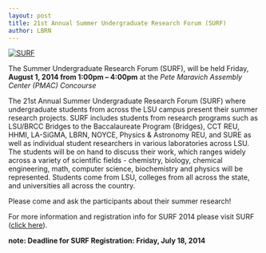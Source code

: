 ```yaml
---
layout: post
title: 21st Annual Summer Undergraduate Research Forum (SURF)
author: LBRN
---
```


[![SURF](/files/images/surf-poster.png)](/events/surf)

The Summer Undergraduate Research Forum (SURF), will be held Friday, **August 1, 2014 from 1:00pm – 4:00pm** at the *Pete Maravich Assembly Center (PMAC) Concourse*

The 21st Annual Summer Undergraduate Research Forum (SURF) where undergraduate students from across the LSU campus present their summer research projects. SURF includes students from research programs such as LSU/BRCC Bridges to the Baccalaureate Program (Bridges), CCT REU, HHMI, LA-SiGMA, LBRN, NOYCE, Physics & Astronomy REU, and SURE as well as individual student researchers in various laboratories across LSU. The students will be on hand to discuss their work, which ranges widely across a variety of scientific fields - chemistry, biology, chemical engineering, math, computer science, biochemistry and physics will be represented. Students come from LSU, colleges from all across the state, and universities all across the country.

Please come and ask the participants about their summer research!

For more information and registration info for SURF 2014 please visit SURF ([click here](/events/surf)).

**note: Deadline for SURF Registration: Friday, July 18, 2014**